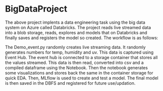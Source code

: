 # BigDataProject

The above project implents a data engineering task using the big data system on Azure called Databricks. The project reads live streamed data into a blob storage, reads, explores and models that on Databricks and finally saves and registers the model so created. The workflow is as follows:

The Demo_event.py randomly creates live streaming data. It randomly generates numbers for temp, humidity and uv. This data is captured using Event Hub. The event hub is connected to a storage container that stores all the values streamed. This data is then read, converted into csv and a compiled dataframe using the Notebook. Then the notebook generates some visualizations and stores back the same in the container storage for quick EDA. Then, MLflow is used to create and test a model. The final model is then saved in the DBFS and registered for future use/updation. 
